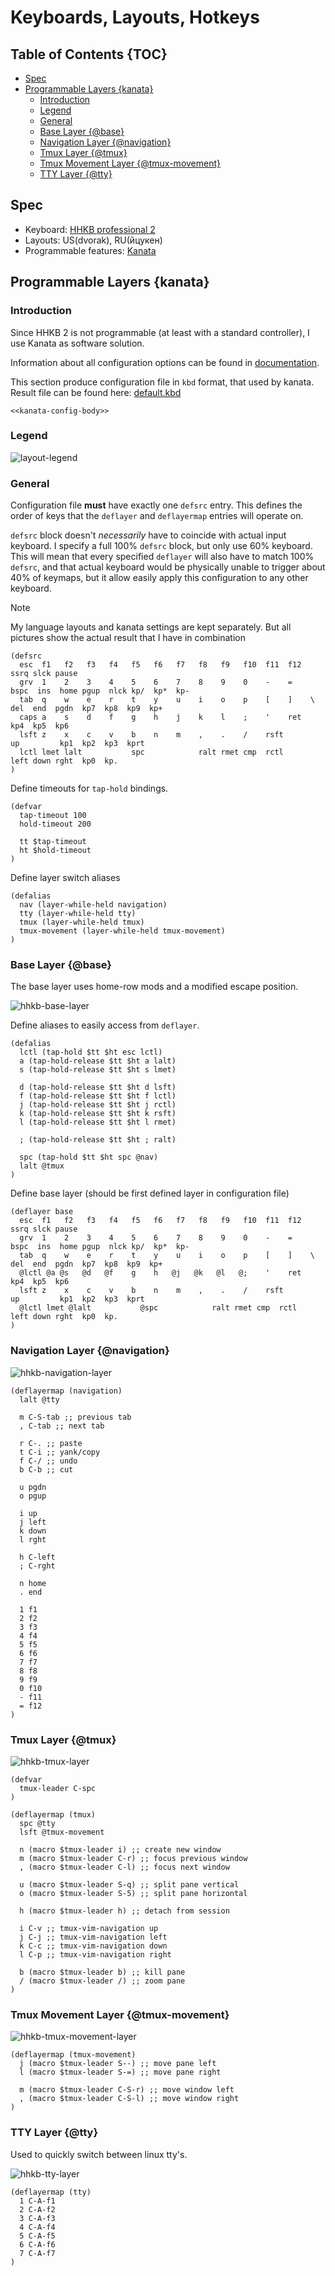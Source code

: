 # Keyboards, Layouts, Hotkeys

## Table of Contents {TOC}

<!-- toc-start -->

- [Spec](<#Spec>)
- [Programmable Layers {kanata}](<#Programmable Layers {kanata}>)
  - [Introduction](<#Introduction>)
  - [Legend](<#Legend>)
  - [General](<#General>)
  - [Base Layer {@base}](<#Base Layer {@base}>)
  - [Navigation Layer {@navigation}](<#Navigation Layer {@navigation}>)
  - [Tmux Layer {@tmux}](<#Tmux Layer {@tmux}>)
  - [Tmux Movement Layer {@tmux-movement}](<#Tmux Movement Layer {@tmux-movement}>)
  - [TTY Layer {@tty}](<#TTY Layer {@tty}>)

<!-- toc-end -->

## Spec

- Keyboard: [HHKB professional 2](https://www.hhkeyboard.com/uk/products/pro2)
- Layouts: US(dvorak), RU(йцукен)
- Programmable features: [Kanata](https://github.com/jtroo/kanata)

## Programmable Layers {kanata}

### Introduction

Since HHKB 2 is not programmable (at least with a standard controller), I use Kanata as software
solution.

Information about all configuration options can be found in
[documentation](https://github.com/jtroo/kanata/blob/main/docs/config.adoc).

This section produce configuration file in `kbd` format, that used by kanata. Result file can be
found here: [default.kbd](../modules/combined/keyboard/kanata/default.kbd)

```{.kbd file=modules/combined/keyboard/kanata/default.kbd}
<<kanata-config-body>>
```

### Legend

![layout-legend](../assets/keyboard-layouts/layout-legend.png)

### General

Configuration file **must** have exactly one `defsrc` entry. This defines the order of keys that the
`deflayer` and `deflayermap` entries will operate on.

`defsrc` block doesn't _necessarily_ have to coincide with actual input keyboard. I specify a full
100% `defsrc` block, but only use 60% keyboard. This will mean that every specified `deflayer` will
also have to match 100% `defsrc`, and that actual keyboard would be physically unable to trigger
about 40% of keymaps, but it allow easily apply this configuration to any other keyboard.

> [!NOTE]
>
> My language layouts and kanata settings are kept separately. But all pictures show the actual
> result that I have in combination

```{.kbd #kanata-config-body}
(defsrc
  esc  f1   f2   f3   f4   f5   f6   f7   f8   f9   f10  f11  f12        ssrq slck pause
  grv  1    2    3    4    5    6    7    8    9    0    -    =    bspc  ins  home pgup  nlck kp/  kp*  kp-
  tab  q    w    e    r    t    y    u    i    o    p    [    ]    \     del  end  pgdn  kp7  kp8  kp9  kp+
  caps a    s    d    f    g    h    j    k    l    ;    '    ret                        kp4  kp5  kp6
  lsft z    x    c    v    b    n    m    ,    .    /    rsft                 up         kp1  kp2  kp3  kprt
  lctl lmet lalt           spc            ralt rmet cmp  rctl            left down rght  kp0  kp.
)
```

Define timeouts for `tap-hold` bindings.

```{.kbd #kanata-config-body}
(defvar
  tap-timeout 100
  hold-timeout 200

  tt $tap-timeout
  ht $hold-timeout
)
```

Define layer switch aliases

```{.kbd #kanata-config-body}
(defalias
  nav (layer-while-held navigation)
  tty (layer-while-held tty)
  tmux (layer-while-held tmux)
  tmux-movement (layer-while-held tmux-movement)
)
```

### Base Layer {@base}

The base layer uses home-row mods and a modified escape position.

![hhkb-base-layer](../assets/keyboard-layouts/hhkb-base-layer.png)

Define aliases to easily access from `deflayer`.

```{.kbd #kanata-config-body}
(defalias
  lctl (tap-hold $tt $ht esc lctl)
  a (tap-hold-release $tt $ht a lalt)
  s (tap-hold-release $tt $ht s lmet)

  d (tap-hold-release $tt $ht d lsft)
  f (tap-hold-release $tt $ht f lctl)
  j (tap-hold-release $tt $ht j rctl)
  k (tap-hold-release $tt $ht k rsft)
  l (tap-hold-release $tt $ht l rmet)

  ; (tap-hold-release $tt $ht ; ralt)

  spc (tap-hold $tt $ht spc @nav)
  lalt @tmux
)
```

Define base layer (should be first defined layer in configuration file)

```{.kbd #kanata-config-body}
(deflayer base
  esc  f1   f2   f3   f4   f5   f6   f7   f8   f9   f10  f11  f12        ssrq slck pause
  grv  1    2    3    4    5    6    7    8    9    0    -    =    bspc  ins  home pgup  nlck kp/  kp*  kp-
  tab  q    w    e    r    t    y    u    i    o    p    [    ]    \     del  end  pgdn  kp7  kp8  kp9  kp+
  @lctl @a @s   @d   @f    g    h   @j   @k   @l   @;    '    ret                        kp4  kp5  kp6
  lsft z    x    c    v    b    n    m    ,    .    /    rsft                 up         kp1  kp2  kp3  kprt
  @lctl lmet @lalt           @spc            ralt rmet cmp  rctl            left down rght  kp0  kp.
)
```

### Navigation Layer {@navigation}

![hhkb-navigation-layer](../assets/keyboard-layouts/hhkb-navigation-layer.png)

```{.kbd #kanata-config-body}
(deflayermap (navigation)
  lalt @tty

  m C-S-tab ;; previous tab
  , C-tab ;; next tab

  r C-. ;; paste
  t C-i ;; yank/copy
  f C-/ ;; undo
  b C-b ;; cut

  u pgdn
  o pgup

  i up
  j left
  k down
  l rght

  h C-left
  ; C-rght

  n home
  . end

  1 f1
  2 f2
  3 f3
  4 f4
  5 f5
  6 f6
  7 f7
  8 f8
  9 f9
  0 f10
  - f11
  = f12
)
```

### Tmux Layer {@tmux}

![hhkb-tmux-layer](../assets/keyboard-layouts/hhkb-tmux-layer.png)

```{.kbd #kanata-config-body}
(defvar
  tmux-leader C-spc
)

(deflayermap (tmux)
  spc @tty
  lsft @tmux-movement

  n (macro $tmux-leader i) ;; create new window
  m (macro $tmux-leader C-r) ;; focus previous window
  , (macro $tmux-leader C-l) ;; focus next window

  u (macro $tmux-leader S-q) ;; split pane vertical
  o (macro $tmux-leader S-5) ;; split pane horizontal

  h (macro $tmux-leader h) ;; detach from session

  i C-v ;; tmux-vim-navigation up
  j C-j ;; tmux-vim-navigation left
  k C-c ;; tmux-vim-navigation down
  l C-p ;; tmux-vim-navigation right

  b (macro $tmux-leader b) ;; kill pane
  / (macro $tmux-leader /) ;; zoom pane
)
```

### Tmux Movement Layer {@tmux-movement}

![hhkb-tmux-movement-layer](../assets/keyboard-layouts/hhkb-tmux-movement-layer.png)

```{.kbd #kanata-config-body}
(deflayermap (tmux-movement)
  j (macro $tmux-leader S--) ;; move pane left
  l (macro $tmux-leader S-=) ;; move pane right

  m (macro $tmux-leader C-S-r) ;; move window left
  , (macro $tmux-leader C-S-l) ;; move window right
)
```

### TTY Layer {@tty}

Used to quickly switch between linux tty's.

![hhkb-tty-layer](../assets/keyboard-layouts/hhkb-tty-layer.png)

```{.kbd #kanata-config-body}
(deflayermap (tty)
  1 C-A-f1
  2 C-A-f2
  3 C-A-f3
  4 C-A-f4
  5 C-A-f5
  6 C-A-f6
  7 C-A-f7
)
```
